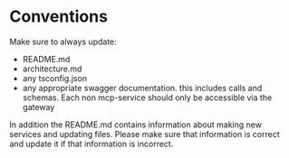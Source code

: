 # Conventions 
Make sure to always update:
- README.md
- architecture.md
- any tsconfig.json
- any appropriate swagger documentation. this includes calls and schemas. Each non mcp-service should only be accessible via the gateway

In addition the README.md contains information about making new services and updating files. Please make sure that information is correct and update it if that information is incorrect.